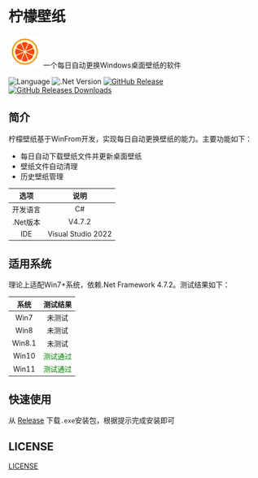 # 柠檬壁纸
![icon](include/lemon_64.png)
一个每日自动更换Windows桌面壁纸的软件

![Language](https://img.shields.io/badge/Language-C%23-blue)
![.Net Version](https://img.shields.io/badge/.Net-v4.7.2-blue)
[![GitHub Release](https://img.shields.io/github/v/tag/DongyangHu/lemon-wallpaper.svg?label=Release)](https://github.com/DongyangHu/lemon-wallpaper/releases)
[![GitHub Releases Downloads](https://img.shields.io/github/downloads/DongyangHu/lemon-wallpaper/total.svg?logo=github)](https://somsubhra.github.io/github-release-stats/?username=DongyangHu&repository=lemon-wallpaper)


## 简介
柠檬壁纸基于WinFrom开发，实现每日自动更换壁纸的能力。主要功能如下：
- 每日自动下载壁纸文件并更新桌面壁纸
- 壁纸文件自动清理
- 历史壁纸管理

|选项|说明|
|:--------:|:--------:|
|开发语言|C#|
|.Net版本|V4.7.2|
|IDE|Visual Studio 2022|

## 适用系统
理论上适配Win7+系统，依赖.Net Framework 4.7.2。测试结果如下：

|系统|测试结果|
|:--------:|:--------:|
|Win7|未测试|
|Win8|未测试|
|Win8.1|未测试|
|Win10|<span style="color:green;">测试通过</span>|
|Win11|<span style="color:green;">测试通过</span>|


## 快速使用
从 [Release](https://github.com/DongyangHu/lemon-wallpaper/releases) 下载`.exe`安装包，根据提示完成安装即可

## LICENSE
[LICENSE](LICENSE)